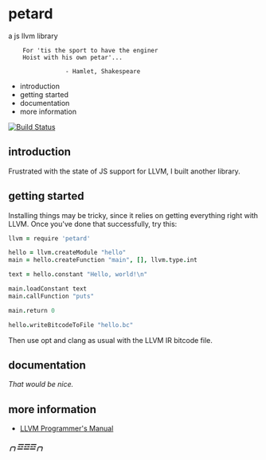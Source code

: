 petard
======

a js llvm library

        For 'tis the sport to have the enginer
        Hoist with his own petar'...

                    - Hamlet, Shakespeare

  * introduction
  * getting started
  * documentation
  * more information

[![Build Status](https://travis-ci.org/couchand/petard.svg?branch=master)](https://travis-ci.org/couchand/petard)

introduction
------------

Frustrated with the state of JS support for LLVM, I built another library.

getting started
---------------

Installing things may be tricky, since it relies on getting everything
right with LLVM.  Once you've done that successfully, try this:

```coffeescript
llvm = require 'petard'

hello = llvm.createModule "hello"
main = hello.createFunction "main", [], llvm.type.int

text = hello.constant "Hello, world!\n"

main.loadConstant text
main.callFunction "puts"

main.return 0

hello.writeBitcodeToFile "hello.bc"
```

Then use opt and clang as usual with the LLVM IR bitcode file.

documentation
-------------

*That would be nice.*

more information
----------------

  * [LLVM Programmer's Manual][0]

[0]: http://llvm.org/docs/ProgrammersManual.html

##### ╭╮☲☲☲╭╮ #####
